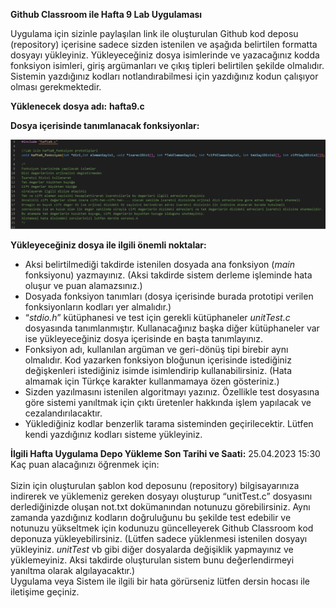 ﻿**Github Classroom ile Hafta 9 Lab Uygulaması** 

Uygulama için sizinle paylaşılan link ile oluşturulan Github kod deposu (repository) içerisine sadece sizden istenilen ve aşağıda belirtilen formatta dosyayı yükleyiniz. Yükleyeceğiniz dosya isimlerinde ve yazacağınız  kodda  fonksiyon  isimleri,  giriş  argümanları  ve  çıkış  tipleri  belirtilen  şekilde  olmalıdır. Sistemin yazdığınız kodları notlandırabilmesi için yazdığınız kodun çalışıyor olması gerekmektedir. 

**Yüklenecek dosya adı:** **hafta9.c** 

**Dosya içerisinde tanımlanacak fonksiyonlar:** 

![](hafta9_lab_bilgi/img1.png)

**Yükleyeceğiniz dosya ile ilgili önemli noktalar:**  

- Aksi belirtilmediği takdirde istenilen dosyada ana fonksiyon (*main* fonksiyonu) yazmayınız. (Aksi takdirde sistem derleme işleminde hata oluşur ve puan alamazsınız.) 
- Dosyada fonksiyon tanımları (dosya içerisinde burada prototipi verilen fonksiyonların kodları yer almalıdır.) 
- “*stdio.h*” kütüphanesi ve test için gerekli kütüphaneler *unitTest.c* dosyasında tanımlanmıştır. Kullanacağınız  başka  diğer  kütüphaneler  var  ise  yükleyeceğiniz  dosya  içerisinde  en  başta tanımlayınız. 
- Fonksiyon adı, kullanılan argüman ve geri-dönüş tipi birebir aynı olmalıdır. Kod yazarken fonksiyon  bloğunun  içerisinde  istediğiniz  değişkenleri  istediğiniz  isimde  isimlendirip kullanabilirsiniz. (Hata almamak için Türkçe karakter kullanmamaya özen gösteriniz.) 
- Sizden  yazılmasını  istenilen  algoritmayı  yazınız.  Özellikle  test  dosyasına  göre  sistemi yanıltmak için çıktı üretenler hakkında işlem yapılacak ve cezalandırılacaktır.  
- Yüklediğiniz  kodlar  benzerlik  tarama  sisteminden  geçirilecektir.  Lütfen  kendi  yazdığınız kodları sisteme yükleyiniz. 

**İlgili Hafta Uygulama Depo Yükleme Son Tarihi ve Saati:** 25.04.2023 15:30
<br>
Kaç puan alacağınızı öğrenmek için:  
<br>
Sizin  için  oluşturulan  şablon  kod  deposunu  (repository)  bilgisayarınıza  indirerek  ve yüklemeniz  gereken  dosyayı  oluşturup  “unitTest.c”  dosyasını  derlediğinizde  oluşan  not.txt dokümanından  notunuzu  görebilirsiniz.  Aynı  zamanda  yazdığınız  kodların  doğruluğunu  bu  şekilde test edebilir ve notunuzu yükseltmek için kodunuzu güncelleyerek Github Classroom kod deponuza yükleyebilirsiniz.  (Lütfen  sadece  yüklenmesi  istenilen  dosyayı  yükleyiniz.  *unitTest*  vb  gibi  diğer dosyalarda  değişiklik  yapmayınız  ve  yüklemeyiniz.  Aksi  takdirde  oluşturulan  sistem  bunu değerlendirmeyi yanıltma olarak algılayacaktır.) 
<br>
Uygulama veya Sistem ile ilgili bir hata görürseniz lütfen dersin hocası ile iletişime geçiniz. 
